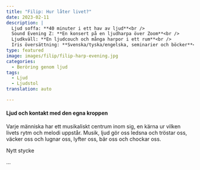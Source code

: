```yaml
---
title: "Filip: Hur låter livet?"
date: 2023-02-11
description: |
  Ljud soffa: **40 minuter i ett hav av ljud**<br />
  Sound Evening Z: **En konsert på en ljudharpa över Zoom**<br />
  Ljudkväll: **En ljudcouch och många harpor i ett rum**<br />
  Iris översättning: **Svenska/tyska/engelska, seminarier och böcker**<br />
type: featured
image: images/filip/filip-harp-evening.jpg
categories:
  - Beröring genom ljud
tags:
  - Ljud
  - Ljudstol
translation: auto

---
```

#### Ljud och kontakt med den egna kroppen
Varje människa har ett musikaliskt centrum inom sig, en kärna ur vilken livets rytm och melodi uppstår. Musik, ljud gör oss ledsna och tröstar oss, väcker oss och lugnar oss, lyfter oss, bär oss och chockar oss.  

Nytt stycke

...
